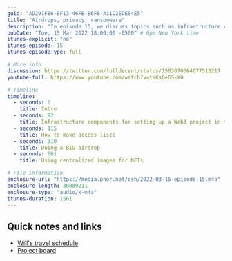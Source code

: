 ```yaml
---
guid: "AD291F86-BF13-46FB-B6F8-A11C2EDE84E5"
title: "Airdrops, privacy, ransomware"
description: "In episode 15, we discuss topics such as infrastructure components for setting up a Web3 project in the enterprise, making access lists, doing a big airdrop, using centralized images for NFTs, using indexers for NFTs, doxing private information on the blockchain, crypto supporting ransomware, and how to get your first open-source commit into the Solidity project."
pubDate: "Tue, 15 Mar 2022 18:00:00 -0500" # 6pm New York time
itunes-explicit: "no"
itunes-episode: 15
itunes-episodeType: full

# More info
discussion: https://twitter.com/fulldecent/status/1503870364677513217
youtube-full: https://www.youtube.com/watch?v=tiKs0eGS-X0

# Timeline
timeline:
  - seconds: 0
    title: Intro
  - seconds: 92
    title: Infrastructure components for setting up a Web3 project in the enterprise
  - seconds: 115
    title: How to make access lists
  - seconds: 310
    title: Doing a BIG airdrop
  - seconds: 661
    title: Using centralized images for NFTs

# File information
enclosure-url: "https://media.phor.net/csh/2022-03-15-episode-15.m4a"
enclosure-length: 30889211
enclosure-type: "audio/x-m4a"
itunes-duration: 1561
---
```


## Quick notes and links

- [Will's travel schedule](https://phor.net/#speaking)
- [Project board](https://github.com/users/fulldecent/projects/2)

